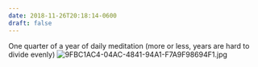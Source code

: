 ```yaml
---
date: 2018-11-26T20:18:14-0600
draft: false
---
```


One quarter of a year of daily meditation (more or less, years are hard to divide evenly) ![9FBC1AC4-04AC-4841-94A1-F7A9F98694F1.jpg](http://ianwhitney.micro.blog/uploads/2018/666b67cac6.jpg)

